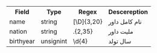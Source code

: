  <table>
  <tr>
    <th>Field</th>
    <th>Type</th>
    <th>Regex</th>
    <th>Descereption</th>
  </tr>
 
  <tr>
    <td>name</td>
    <td>string</td>
    <td>[\D]{3,20}</td>
    <td>
    نام کامل داور
    </td>
  </tr>
 
  <tr>
    <td>nation</td>
    <td>string</td>
    <td>.{2,35}</td>
    <td>
    ملیت داور
    </td>
  </tr>

  <tr>
    <td>birthyear</td>
    <td>unsignint</td>
    <td>\d{4}</td>
    <td>
    سال تولد
    </td>
  </tr>

</table> 
